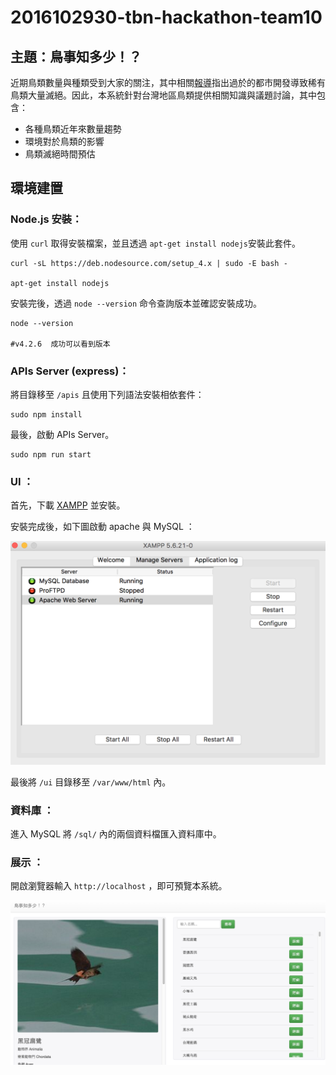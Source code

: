 # 2016102930-tbn-hackathon-team10

## 主題：鳥事知多少！？

近期鳥類數量與種類受到大家的關注，其中相關[報導](http://www.appledaily.com.tw/realtimenews/article/life/20161027/976631/)指出過於的都市開發導致稀有鳥類大量滅絕。因此，本系統針對台灣地區鳥類提供相關知識與議題討論，其中包含：

* 各種鳥類近年來數量趨勢
* 環境對於鳥類的影響
* 鳥類滅絕時間預估

## 環境建置

### Node.js 安裝：
使用 `curl` 取得安裝檔案，並且透過 `apt-get install nodejs`安裝此套件。

```
curl -sL https://deb.nodesource.com/setup_4.x | sudo -E bash -

apt-get install nodejs
```

安裝完後，透過 `node --version` 命令查詢版本並確認安裝成功。

```
node --version

#v4.2.6  成功可以看到版本 
```

### APIs Server (express)：

將目錄移至 `/apis` 且使用下列語法安裝相依套件：

```
sudo npm install
```

最後，啟動 APIs Server。

```
sudo npm run start
```

### UI ：

首先，下載 [XAMPP](https://www.apachefriends.org/zh_tw/index.html) 並安裝。

安裝完成後，如下圖啟動 apache 與 MySQL ：

![XAMPP](./screenshots/XAMPP.png "XAMPP")

最後將 `/ui` 目錄移至 `/var/www/html` 內。


### 資料庫 ：

進入 MySQL 將 `/sql/` 內的兩個資料檔匯入資料庫中。


### 展示 ：

開啟瀏覽器輸入 `http://localhost` ，即可預覽本系統。

![Demo](./screenshots/Demo.png "Demo")



